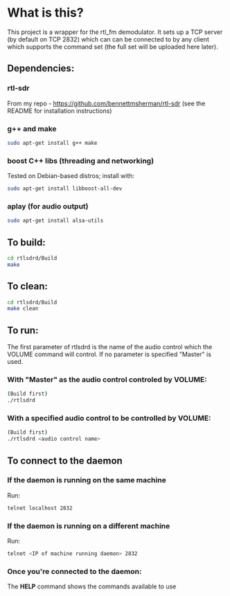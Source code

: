 # What is this?
This project is a wrapper for the rtl_fm demodulator. It sets up a TCP server (by default on TCP 2832) which can can be connected to by any client which supports the command set (the full set will be uploaded here later).

## Dependencies:

### __rtl-sdr__
From my repo - https://github.com/bennettmsherman/rtl-sdr (see the README for installation instructions)

### __g++ and make__
```bash
sudo apt-get install g++ make
```

### __boost C++ libs__ (threading and networking)
Tested on Debian-based distros; install with:
```bash
sudo apt-get install libboost-all-dev
```

### __aplay__ (for audio output)
```bash
sudo apt-get install alsa-utils
```

## To build:
```bash
cd rtlsdrd/Build
make
```

## To clean:
```bash
cd rtlsdrd/Build
make clean
```

## To run:
The first parameter of rtlsdrd is the name of the audio control which the VOLUME command will control.
If no parameter is specified "Master" is used.
### With "Master" as the audio control controled by VOLUME:
```bash
(Build first)
./rtlsdrd
```

### With a specified audio control to be controlled by VOLUME:
```bash
(Build first)
./rtlsdrd <audio control name>
```
## To connect to the daemon
### If the daemon is running on the same machine
Run:
```bash
telnet localhost 2832
```
### If the daemon is running on a different machine
Run:
```bash
telnet <IP of machine running daemon> 2832
```

### Once you're connected to the daemon:
The **HELP** command shows the commands available to use
